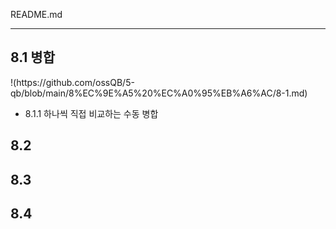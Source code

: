 README.md
<hr>
<h2>8.1 병합</h2>!(https://github.com/ossQB/5-qb/blob/main/8%EC%9E%A5%20%EC%A0%95%EB%A6%AC/8-1.md)

- 8.1.1 하나씩 직접 비교하는 수동 병합
<h2>8.2</h2>
<h2>8.3</h2>
<h2>8.4</h2>
